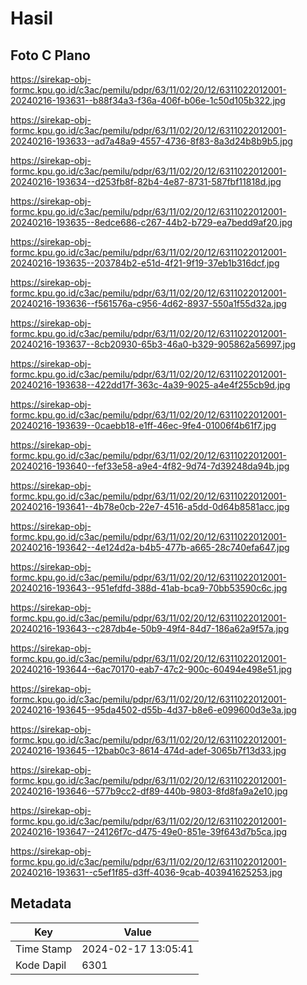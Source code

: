 # Hasil

## Foto C Plano

https://sirekap-obj-formc.kpu.go.id/c3ac/pemilu/pdpr/63/11/02/20/12/6311022012001-20240216-193631--b88f34a3-f36a-406f-b06e-1c50d105b322.jpg

https://sirekap-obj-formc.kpu.go.id/c3ac/pemilu/pdpr/63/11/02/20/12/6311022012001-20240216-193633--ad7a48a9-4557-4736-8f83-8a3d24b8b9b5.jpg

https://sirekap-obj-formc.kpu.go.id/c3ac/pemilu/pdpr/63/11/02/20/12/6311022012001-20240216-193634--d253fb8f-82b4-4e87-8731-587fbf11818d.jpg

https://sirekap-obj-formc.kpu.go.id/c3ac/pemilu/pdpr/63/11/02/20/12/6311022012001-20240216-193635--8edce686-c267-44b2-b729-ea7bedd9af20.jpg

https://sirekap-obj-formc.kpu.go.id/c3ac/pemilu/pdpr/63/11/02/20/12/6311022012001-20240216-193635--203784b2-e51d-4f21-9f19-37eb1b316dcf.jpg

https://sirekap-obj-formc.kpu.go.id/c3ac/pemilu/pdpr/63/11/02/20/12/6311022012001-20240216-193636--f561576a-c956-4d62-8937-550a1f55d32a.jpg

https://sirekap-obj-formc.kpu.go.id/c3ac/pemilu/pdpr/63/11/02/20/12/6311022012001-20240216-193637--8cb20930-65b3-46a0-b329-905862a56997.jpg

https://sirekap-obj-formc.kpu.go.id/c3ac/pemilu/pdpr/63/11/02/20/12/6311022012001-20240216-193638--422dd17f-363c-4a39-9025-a4e4f255cb9d.jpg

https://sirekap-obj-formc.kpu.go.id/c3ac/pemilu/pdpr/63/11/02/20/12/6311022012001-20240216-193639--0caebb18-e1ff-46ec-9fe4-01006f4b61f7.jpg

https://sirekap-obj-formc.kpu.go.id/c3ac/pemilu/pdpr/63/11/02/20/12/6311022012001-20240216-193640--fef33e58-a9e4-4f82-9d74-7d39248da94b.jpg

https://sirekap-obj-formc.kpu.go.id/c3ac/pemilu/pdpr/63/11/02/20/12/6311022012001-20240216-193641--4b78e0cb-22e7-4516-a5dd-0d64b8581acc.jpg

https://sirekap-obj-formc.kpu.go.id/c3ac/pemilu/pdpr/63/11/02/20/12/6311022012001-20240216-193642--4e124d2a-b4b5-477b-a665-28c740efa647.jpg

https://sirekap-obj-formc.kpu.go.id/c3ac/pemilu/pdpr/63/11/02/20/12/6311022012001-20240216-193643--951efdfd-388d-41ab-bca9-70bb53590c6c.jpg

https://sirekap-obj-formc.kpu.go.id/c3ac/pemilu/pdpr/63/11/02/20/12/6311022012001-20240216-193643--c287db4e-50b9-49f4-84d7-186a62a9f57a.jpg

https://sirekap-obj-formc.kpu.go.id/c3ac/pemilu/pdpr/63/11/02/20/12/6311022012001-20240216-193644--6ac70170-eab7-47c2-900c-60494e498e51.jpg

https://sirekap-obj-formc.kpu.go.id/c3ac/pemilu/pdpr/63/11/02/20/12/6311022012001-20240216-193645--95da4502-d55b-4d37-b8e6-e099600d3e3a.jpg

https://sirekap-obj-formc.kpu.go.id/c3ac/pemilu/pdpr/63/11/02/20/12/6311022012001-20240216-193645--12bab0c3-8614-474d-adef-3065b7f13d33.jpg

https://sirekap-obj-formc.kpu.go.id/c3ac/pemilu/pdpr/63/11/02/20/12/6311022012001-20240216-193646--577b9cc2-df89-440b-9803-8fd8fa9a2e10.jpg

https://sirekap-obj-formc.kpu.go.id/c3ac/pemilu/pdpr/63/11/02/20/12/6311022012001-20240216-193647--24126f7c-d475-49e0-851e-39f643d7b5ca.jpg

https://sirekap-obj-formc.kpu.go.id/c3ac/pemilu/pdpr/63/11/02/20/12/6311022012001-20240216-193631--c5ef1f85-d3ff-4036-9cab-403941625253.jpg


## Metadata

| Key        | Value               |
| ---------- | ------------------- |
| Time Stamp | 2024-02-17 13:05:41 |
| Kode Dapil | 6301                |



